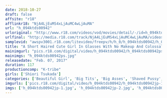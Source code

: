 ```yaml
---
date: 2018-10-27
draft: false
affsite: "r18"
afflinkr18: "NjA4LjEuMS4xLjAuMC4wLjAuMA"
url: "h_094ktds00942"
urloriginal: "http://www.r18.com/videos/vod/movies/detail/-/id=h_094ktds00942"
urlfinal: "http://media.r18.com/track/NjA4LjEuMS4xLjAuMC4wLjAuMA/videos/vod/movies/detail/-/id=h_094ktds00942"
samplevid: "awspv3001.r18.com/litevideo/freepv/h/h_0/h_094ktds00942/h_094ktds00942_dmb_w.mp4"
title: "A Short Haired Cute Girl In Glasses With No Makeup And Colossal Tits Shiori Tsukada J Cup(101cm) Tits, Ultra Massive 100cm Hips"
mainimgurl: "pics.r18.com/digital/video/h_094ktds00942/h_094ktds00942ps.jpg"
mainimgs: "h_094ktds00942ps.jpg"
releasedate: "Feb. 07, 2017"
duration: 117
productioncomp: "K-tribe"
girls: ['Shiori Tsukada']
categories: ['Beautiful Girl', 'Big Tits', 'Big Asses', 'Shaved Pussy', 'Featured Actress', 'Sister', 'Hi-Def']
imgurls: ['pics.r18.com/digital/video/h_094ktds00942/h_094ktds00942jp-1.jpg', 'pics.r18.com/digital/video/h_094ktds00942/h_094ktds00942jp-2.jpg', 'pics.r18.com/digital/video/h_094ktds00942/h_094ktds00942jp-3.jpg', 'pics.r18.com/digital/video/h_094ktds00942/h_094ktds00942jp-4.jpg', 'pics.r18.com/digital/video/h_094ktds00942/h_094ktds00942jp-5.jpg', 'pics.r18.com/digital/video/h_094ktds00942/h_094ktds00942jp-6.jpg', 'pics.r18.com/digital/video/h_094ktds00942/h_094ktds00942jp-7.jpg', 'pics.r18.com/digital/video/h_094ktds00942/h_094ktds00942jp-8.jpg', 'pics.r18.com/digital/video/h_094ktds00942/h_094ktds00942jp-9.jpg', 'pics.r18.com/digital/video/h_094ktds00942/h_094ktds00942jp-10.jpg', 'pics.r18.com/digital/video/h_094ktds00942/h_094ktds00942jp-11.jpg', 'pics.r18.com/digital/video/h_094ktds00942/h_094ktds00942jp-12.jpg', 'pics.r18.com/digital/video/h_094ktds00942/h_094ktds00942jp-13.jpg', 'pics.r18.com/digital/video/h_094ktds00942/h_094ktds00942jp-14.jpg', 'pics.r18.com/digital/video/h_094ktds00942/h_094ktds00942jp-15.jpg', 'pics.r18.com/digital/video/h_094ktds00942/h_094ktds00942jp-16.jpg', 'pics.r18.com/digital/video/h_094ktds00942/h_094ktds00942jp-17.jpg', 'pics.r18.com/digital/video/h_094ktds00942/h_094ktds00942jp-18.jpg', 'pics.r18.com/digital/video/h_094ktds00942/h_094ktds00942jp-19.jpg']
imgs: ['h_094ktds00942jp-1.jpg', 'h_094ktds00942jp-2.jpg', 'h_094ktds00942jp-3.jpg', 'h_094ktds00942jp-4.jpg', 'h_094ktds00942jp-5.jpg', 'h_094ktds00942jp-6.jpg', 'h_094ktds00942jp-7.jpg', 'h_094ktds00942jp-8.jpg', 'h_094ktds00942jp-9.jpg', 'h_094ktds00942jp-10.jpg', 'h_094ktds00942jp-11.jpg', 'h_094ktds00942jp-12.jpg', 'h_094ktds00942jp-13.jpg', 'h_094ktds00942jp-14.jpg', 'h_094ktds00942jp-15.jpg', 'h_094ktds00942jp-16.jpg', 'h_094ktds00942jp-17.jpg', 'h_094ktds00942jp-18.jpg', 'h_094ktds00942jp-19.jpg']
---
```

